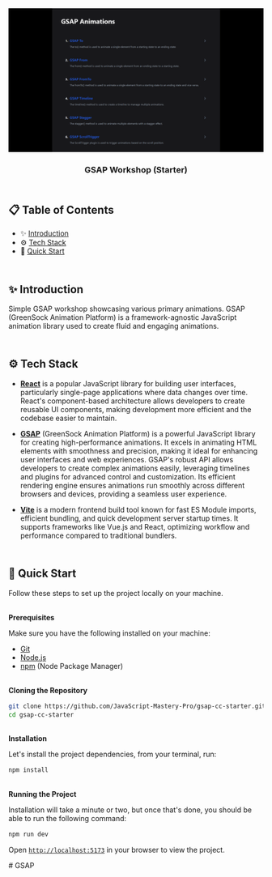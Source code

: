 <div align="center">
    <a href="https://gsap-crash-course.vercel.app" target="_blank">
      <img src="public/preview.png" alt="Project Banner">
    </a>
  <h3 align="center">GSAP Workshop (Starter)</h3>
</div>

##  <br /> 📋 <a name="table">Table of Contents</a>

- ✨ [Introduction](#introduction)
- ⚙️ [Tech Stack](#tech-stack)
- 🚀 [Quick Start](#quick-start)


##  <br /> <a name="introduction">✨ Introduction</a>

Simple GSAP workshop showcasing various primary animations. GSAP (GreenSock Animation Platform) is a framework-agnostic JavaScript animation library used to create fluid and engaging animations.


##  <br /> <a name="tech-stack">⚙️ Tech Stack</a>

- [**React**](https://react.dev/reference/react) is a popular JavaScript library for building user interfaces, particularly single-page applications where data changes over time. React's component-based architecture allows developers to create reusable UI components, making development more efficient and the codebase easier to maintain. 

- [**GSAP**](https://gsap.com/resources/) (GreenSock Animation Platform) is a powerful JavaScript library for creating high-performance animations. It excels in animating HTML elements with smoothness and precision, making it ideal for enhancing user interfaces and web experiences. GSAP's robust API allows developers to create complex animations easily, leveraging timelines and plugins for advanced control and customization. Its efficient rendering engine ensures animations run smoothly across different browsers and devices, providing a seamless user experience.

- [**Vite**](https://vitejs.dev/guide/) is a modern frontend build tool known for fast ES Module imports, efficient bundling, and quick development server startup times. It supports frameworks like Vue.js and React, optimizing workflow and performance compared to traditional bundlers.


## <br /> <a name="quick-start">🚀 Quick Start</a>


Follow these steps to set up the project locally on your machine.


<br/>**Prerequisites**


Make sure you have the following installed on your machine:


- [Git](https://git-scm.com/)
- [Node.js](https://nodejs.org/en)
- [npm](https://www.npmjs.com/) (Node Package Manager)


<br/>**Cloning the Repository**


```bash
git clone https://github.com/JavaScript-Mastery-Pro/gsap-cc-starter.git
cd gsap-cc-starter
```


<br/>**Installation**

Let's install the project dependencies, from your terminal, run:

```bash
npm install
```

<br/>**Running the Project**

Installation will take a minute or two, but once that's done, you should be able to run the following command:

```bash
npm run dev
```

Open [`http://localhost:5173`](http://localhost:5173) in your browser to view the project.

#   G S A P 
 
 